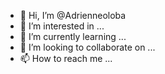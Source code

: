 - 👋 Hi, I’m @Adrienneoloba
- 👀 I’m interested in ...
- 🌱 I’m currently learning ...
- 💞️ I’m looking to collaborate on ...
- 📫 How to reach me ...

<!---
Adrienneoloba/Adrienneoloba is a ✨ special ✨ repository because its `README.md` (this file) appears on your GitHub profile.
You can click the Preview link to take a look at your changes.
--->
